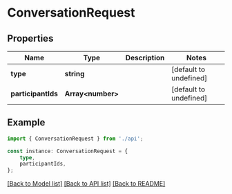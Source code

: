 # ConversationRequest


## Properties

Name | Type | Description | Notes
------------ | ------------- | ------------- | -------------
**type** | **string** |  | [default to undefined]
**participantIds** | **Array&lt;number&gt;** |  | [default to undefined]

## Example

```typescript
import { ConversationRequest } from './api';

const instance: ConversationRequest = {
    type,
    participantIds,
};
```

[[Back to Model list]](../README.md#documentation-for-models) [[Back to API list]](../README.md#documentation-for-api-endpoints) [[Back to README]](../README.md)
